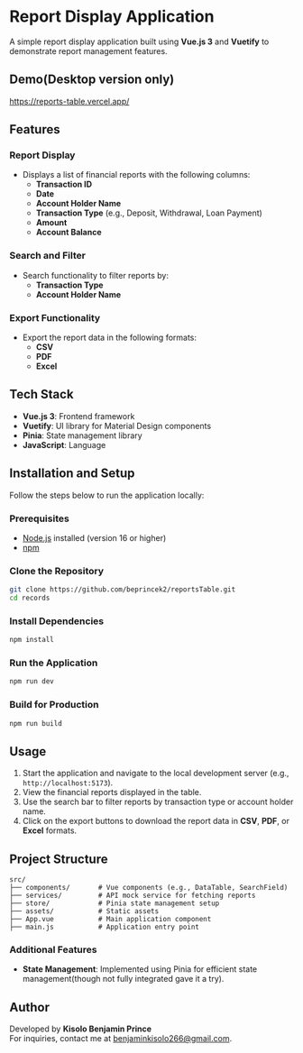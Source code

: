 # Report Display Application

A simple report display application built using **Vue.js 3** and **Vuetify** to demonstrate report management features.

## Demo(Desktop version only)

https://reports-table.vercel.app/

## Features

### Report Display
- Displays a list of financial reports with the following columns:
  - **Transaction ID**
  - **Date**
  - **Account Holder Name**
  - **Transaction Type** (e.g., Deposit, Withdrawal, Loan Payment)
  - **Amount**
  - **Account Balance**

### Search and Filter
- Search functionality to filter reports by:
  - **Transaction Type**
  - **Account Holder Name**

### Export Functionality
- Export the report data in the following formats:
  - **CSV**
  - **PDF**
  - **Excel**

## Tech Stack

- **Vue.js 3**: Frontend framework
- **Vuetify**: UI library for Material Design components
- **Pinia**: State management library
- **JavaScript**: Language 

## Installation and Setup

Follow the steps below to run the application locally:

### Prerequisites
- [Node.js](https://nodejs.org/) installed (version 16 or higher)
- [npm](https://www.npmjs.com/)

### Clone the Repository
```bash
git clone https://github.com/beprincek2/reportsTable.git
cd records
```

### Install Dependencies
```bash
npm install
```

### Run the Application
```bash
npm run dev
```

### Build for Production
```bash
npm run build
```

## Usage

1. Start the application and navigate to the local development server (e.g., `http://localhost:5173`).
2. View the financial reports displayed in the table.
3. Use the search bar to filter reports by transaction type or account holder name.
4. Click on the export buttons to download the report data in **CSV**, **PDF**, or **Excel** formats.

## Project Structure

```
src/
├── components/       # Vue components (e.g., DataTable, SearchField)
├── services/         # API mock service for fetching reports
├── store/            # Pinia state management setup
├── assets/           # Static assets
├── App.vue           # Main application component
├── main.js           # Application entry point
```
### Additional Features
- **State Management**: Implemented using Pinia for efficient state management(though not fully integrated gave it a try).

## Author

Developed by **Kisolo Benjamin Prince**  
For inquiries, contact me at [benjaminkisolo266@gmail.com](mailto:benjaminkisolo266@gmail.com).
